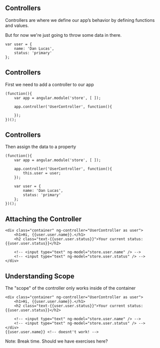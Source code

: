 ## Controllers
Controllers are where we define our app’s behavior by defining functions and values. <!-- .element: class="fragment" -->

But for now we're just going to throw some data in there. <!-- .element: class="fragment" -->

```
var user = {
    name: 'Dan Lucas',
    status: 'primary'
};
```
<!-- .element: class="fragment" -->



## Controllers
First we need to add a controller to our app
```
(function(){
    var app = angular.module('store', [ ]);

    app.controller('UserController', function(){

    });
})();
```



## Controllers
Then assign the data to a property
```
(function(){
    var app = angular.module('store', [ ]);

    app.controller('UserController', function(){
        this.user = user;
    });

    var user = {
        name: 'Dan Lucas',
        status: 'primary'
    };
})();
```



## Attaching the Controller
```
<div class="container" ng-controller="UserController as user">
    <h1>Hi, {{user.user.name}}.</h1>
    <h2 class="text-{{user.user.status}}">Your current status: {{user.user.status}}</h2>

    <!-- <input type="text" ng-model="store.user.name" /> -->
    <!-- <input type="text" ng-model="store.user.status" /> -->
</div>
```



## Understanding Scope
The "scope" of the controller only works inside of the container

```
<div class="container" ng-controller="UserController as user">
    <h1>Hi, {{user.user.name}}.</h1>
    <h2 class="text-{{user.user.status}}">Your current status: {{user.user.status}}</h2>

    <!-- <input type="text" ng-model="store.user.name" /> -->
    <!-- <input type="text" ng-model="store.user.status" /> -->
</div>
{{user.user.name}} <!-- doesnt't work! -->
```

Note: Break time. Should we have exercises here?

